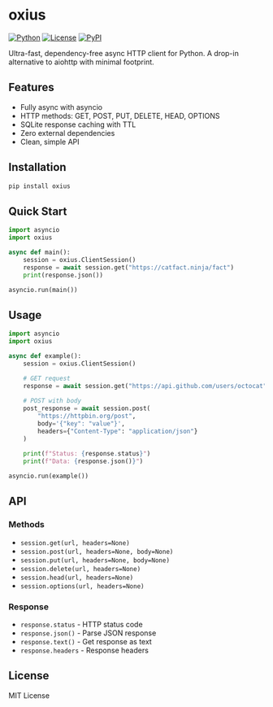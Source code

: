 # oxius

[![Python](https://img.shields.io/badge/Python-3.7+-blue.svg?style=flat-square&logo=python)](https://www.python.org/)
[![License](https://img.shields.io/badge/License-MIT-green.svg?style=flat-square)](LICENSE)
[![PyPI](https://img.shields.io/pypi/v/fastaio.svg?style=flat-square&logo=pypi)](https://pypi.org/project/oxius/)

Ultra-fast, dependency-free async HTTP client for Python. A drop-in alternative to aiohttp with minimal footprint.

## Features

- Fully async with asyncio
- HTTP methods: GET, POST, PUT, DELETE, HEAD, OPTIONS
- SQLite response caching with TTL
- Zero external dependencies
- Clean, simple API

## Installation

```bash
pip install oxius
```

## Quick Start

```python
import asyncio
import oxius

async def main():
    session = oxius.ClientSession()
    response = await session.get("https://catfact.ninja/fact")
    print(response.json())

asyncio.run(main())
```

## Usage

```python
import asyncio
import oxius

async def example():
    session = oxius.ClientSession()

    # GET request
    response = await session.get("https://api.github.com/users/octocat")
    
    # POST with body
    post_response = await session.post(
        "https://httpbin.org/post",
        body='{"key": "value"}',
        headers={"Content-Type": "application/json"}
    )
    
    print(f"Status: {response.status}")
    print(f"Data: {response.json()}")

asyncio.run(example())
```

## API

### Methods
- `session.get(url, headers=None)`
- `session.post(url, headers=None, body=None)`
- `session.put(url, headers=None, body=None)`
- `session.delete(url, headers=None)`
- `session.head(url, headers=None)`
- `session.options(url, headers=None)`

### Response
- `response.status` - HTTP status code
- `response.json()` - Parse JSON response
- `response.text()` - Get response as text
- `response.headers` - Response headers

## License

MIT License
